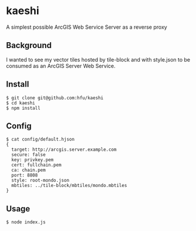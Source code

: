 # kaeshi
A simplest possible ArcGIS Web Service Server as a reverse proxy

## Background
I wanted to see my vector tiles hosted by tile-block and with style.json to be consumed as an ArcGIS Server Web Service.

## Install
```console
$ git clone git@github.com:hfu/kaeshi
$ cd kaeshi
$ npm install
```

## Config
```console
$ cat config/default.hjson
{
  target: http://arcgis.server.example.com
  secure: false
  key: privkey.pem
  cert: fullchain.pem
  ca: chain.pem
  port: 8808
  style: root-mondo.json 
  mbtiles: ../tile-block/mbtiles/mondo.mbtiles
}
```

## Usage
```console
$ node index.js
```
